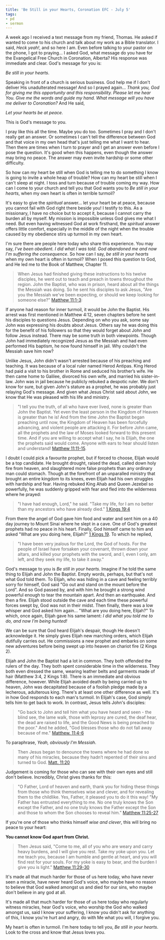 ```yaml
---
title: 'Be Still in your Hearts, Coronation EFC - July 5'
tags:
- pd
- sermon
---
```


A week ago I received a text message from my friend, Thomas. He asked if wanted to come to his church and talk about my work as a Bible translator. I said, _Heck yeah!_, and so here I am. Even before talking to your pastor on the phone, I got to praying... I asked God, what message do you have for the Evangelical Free Church in Coronation, Alberta? His response was immediate and clear. God's message for you is:

_Be still in your hearts_.

Speaking in front of a church is serious business. God help me if I don't deliver His unadulterated message! And so I prayed again... _Thank you, God for giving me this opportunity and this responsibility. Please let me hear You. Give me the words and guide my hand. What message will you have me deliver to Coronation?_ And He said,

_Let your hearts be at peace_.

<!-- more -->

This is God's message to you. 

I pray like this all the time. Maybe you do too. Sometimes I pray and I don't really get an answer. Or sometimes I can't tell the difference between God and that voice in my own head that's just telling me what I want to hear. Then there are times when I turn to prayer and I get an answer even before I pose the question. It's good when this happens, even though the answer may bring no peace. The answer may even invite hardship or some other difficulty.  

So how can my heart be still when God is telling me to do something I know is going to invite a whole heap of trouble? How can my heart be still when I can't sleep at night. I toss and turn because of trouble coming my way. How can I come to your church and tell you that God wants you to _Be still in your hearts_, when my own heart is often in terrible turmoil?

It's easy to give the _spiritual_ answer... let your heart be at peace, because you cannot fail with God right there beside you! I testify to this. As a missionary, I have no choice but to accept it, because I cannot carry the burden all by myself. My mission is impossible unless God gives me what I need. But even having witnessed God at work firsthand, the _spiritual_ answer offers little comfort, especially in the middle of the night when the trouble caused by my obedience stirs up turmoil in my own heart.

I'm sure there are people here today who share this experience. You may say, _I've been obedient. I did what I was told. God abandoned me and now I'm suffering the consequence_. So how can I say, _be still in your hearts_ when my own heart is often in turmoil? When I posed this question to God, and He led me to the Book of Matthew, Chapter 11.

> When Jesus had finished giving these instructions to his twelve disciples, he went out to teach and preach in towns throughout the region. John the Baptist, who was in prison, heard about all the things the Messiah was doing. So he sent his disciples to ask Jesus, "Are you the Messiah we've been expecting, or should we keep looking for someone else?" [Matthew 11:1-3](https://www.biblegateway.com/passage/?search=Matthew+11%3A1-3&version=NLT):

If anyone had reason for inner turmoil, it would be John the Baptist. His arrest was first mentioned in Matthew 4:12, seven chapters before he sent his disciples to questions Jesus. Depending on who you ask, some say John was expressing his doubts about Jesus. Others say he was doing this for the benefit of his followers so that they would forget about John and follow Jesus instead. There may be some truth in both viewpoints. Though John had immediately recognized Jesus as the Messiah and had even performed His baptism, he now found himself in jail. Why couldn't the Messiah save him now?

Unlike Jesus, John didn't wasn't arrested because of his preaching and teaching. It was because of a local ruler named Herod Antipas. King Herod had paid a visit to his brother in Rome and seduced his brother’s wife. He then came home to Galilee, divorced his own wife, and married his sister-in-law. John was in jail because he publicly rebuked a despotic ruler. We don't know for sure, but given John's stature as a prophet, he was probably just relaying God's message. And given what Jesus Christ said about John, we know that He was pleased with his life and ministry.

> "I tell you the truth, of all who have ever lived, none is greater than John the Baptist. Yet even the least person in the Kingdom of Heaven is greater than he is! And from the time John the Baptist began preaching until now, the Kingdom of Heaven has been forcefully advancing, and violent people are attacking it. For before John came, all the prophets and the law of Moses looked forward to this present time. And if you are willing to accept what I say, he is Elijah, the one the prophets said would come. Anyone with ears to hear should listen and understand! [Matthew 11:11-15](https://www.biblegateway.com/passage/?search=Matthew+11%3A11-15&version=NLT).

I doubt I could pick a favourite prophet, but if forced to choose, Elijah would be a top candidate. He brought drought, raised the dead, called down holy fire from heaven, and slaughtered more false prophets than any ordinary man could stomach. Though at the forefront of an unparalled ministry that brought an entire kingdom to its knees, even Elijah had his own struggles with hardship and fear. Having rebuked King Ahab and Queen Jezebel so powerfully, he was suddenly gripped with fear and fled into the wilderness where he prayed:

> "I have had enough, Lord," he said. "Take my life, for I am no better than my ancestors who have already died." [1 Kings 19:4](https://www.biblegateway.com/passage/?search=1+Kings+19%3A4&version=NLT)

From there the angel of God gave him food and water and sent him on a 40 day journey to Mount Sinai where he slept in a cave. One of God's greatest prophets had no peace in his heart. Finally, God himself came to him and asked "What are you doing here, Elijah?" [1 Kings 19](https://www.biblegateway.com/passage/?search=1%20Kings+19&version=ESV). To which he replied,

> "I have been very jealous for the Lord, the God of hosts. For the people of Israel have forsaken your covenant, thrown down your altars, and killed your prophets with the sword, and I, even I only, am left, and they seek my life, to take it away."

God's message to you is _Be still in your hearts_. Imagine if he told the same thing to Elijah and John the Baptist. Empty words, perhaps, but that's not what God told them. To Elijah, who was hiding in a cave and feeling terribly sorry for himself, God said "Go out and stand on the mount before the Lord". And so God passed by, and with him he brought a strong wind powerful enough to tear the mountain apart. And then an earthquake. And then a fire. Elijah stood outside the cave and each time these powerful forces swept by, God was not in their midst. Then finally, there was a low whisper and God asked him again... "What are you doing here, Elijah?" To which, once again, Elijah gave his same lament: _I did what you told me to do, and now I'm being hunted!_

We can be sure that God heard Elijah's despair, though He doesn't acknowledge it. He simply gives Elijah new marching orders, which Elijah dutifully carries out. He commissions a new prophet and embarks on some new adventures before being swept up into heaven on chariot fire (2 Kings 2). 

Elijah and John the Baptist had a lot in common. They both offended the rulers of the day. They both spent considerable time in the wilderness. They both even dressed the same, wearing leather belts and garments made of hair (Matthew 3:4, 2 Kings 1:8). There is an immediate and obvious difference, however. While Elijah avoided death by being carried up to heaven, John was decapitated because of a foolish pledge made by a lecherous, adulterous king. There's at least one other difference as well. It's in how God responds to each man's turmoil. In Elijah's case, God simply tells him to get back to work. In contrast, Jesus tells John's disciples:

> "Go back to John and tell him what you have heard and seen - the blind see, the lame walk, those with leprosy are cured, the deaf hear, the dead are raised to life, and the Good News is being preached to the poor." And he added, "God blesses those who do not fall away because of me." [Matthew. 11:4-6](https://www.biblegateway.com/passage/?search=Matthew+11%3A4-6&version=NLT)

To paraphrase, _Yeah, obviously I'm Messiah_.

> Then Jesus began to denounce the towns where he had done so many of his miracles, because they hadn’t repented of their sins and turned to God. [Matt. 11:20](https://www.biblegateway.com/passage/?search=Matthew+11%3A20&version=NLT) 

Judgement is coming for those who can see with their own eyes and still don't believe. Incredibly, Christ gives thanks for this:

> "O Father, Lord of heaven and earth, thank you for hiding these things from those who think themselves wise and clever, and for revealing them to the childlike. Yes, Father, it pleased you to do it this way! "My Father has entrusted everything to me. No one truly knows the Son except the Father, and no one truly knows the Father except the Son and those to whom the Son chooses to reveal him." [Matthew 11:25-27](https://www.biblegateway.com/passage/?search=Matthew+11%3A25-27&version=NLT)

If you're one of those who thinks himself _wise and clever_, this will bring no peace to your heart:

**You cannot know God apart from Christ.**

> Then Jesus said, "Come to me, all of you who are weary and carry heavy burdens, and I will give you rest. Take my yoke upon you. Let me teach you, because I am humble and gentle at heart, and you will find rest for your souls. For my yoke is easy to bear, and the burden I give you is light." [Matthew 11:29-30](https://www.biblegateway.com/passage/?search=Matthew+11%3A28-30&version=NLT)

It's made all that much harder for those of us here today, who have never seen a miracle, have never heard God's voice, who maybe have no reason to believe that God walked amongst us and died for our sins, who maybe don't believe in any god at all.

It's made all that much harder for those of us here today who regularly witness miracles, hear God's voice, who worship the God who walked amongst us, said I know your suffering, I know you didn't ask for anything of this, I know you're hurt and angry, do with Me what you will, I forgive you.

My heart is often in turmoil. I'm here today to tell you, _Be still in your hearts_. Look to the cross and know that Jesus loves you.


